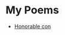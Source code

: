 # My Poems

- [Honorable con](https://github.com/honorableCon/My-Poems/blob/main/Honorable%20Con.md)
